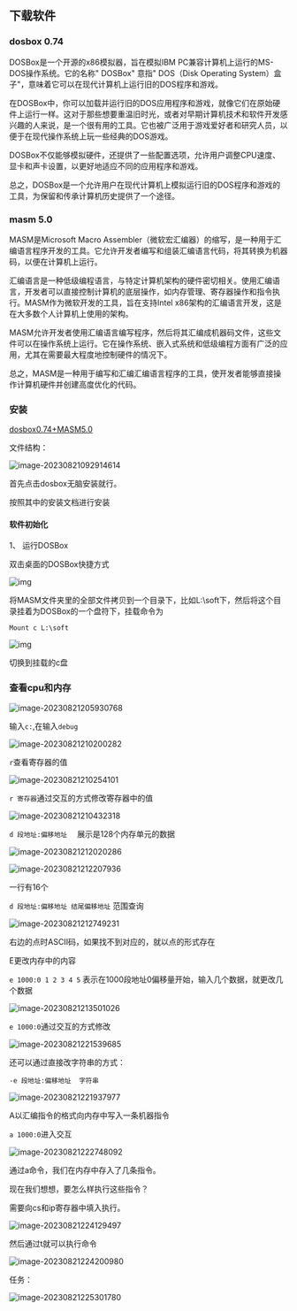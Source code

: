 ## 下载软件

### dosbox 0.74

DOSBox是一个开源的x86模拟器，旨在模拟IBM PC兼容计算机上运行的MS-DOS操作系统。它的名称" DOSBox" 意指" DOS（Disk Operating System）盒子"，意味着它可以在现代计算机上运行旧的DOS程序和游戏。

在DOSBox中，你可以加载并运行旧的DOS应用程序和游戏，就像它们在原始硬件上运行一样。这对于那些想要重温旧时光，或者对早期计算机技术和软件开发感兴趣的人来说，是一个很有用的工具。它也被广泛用于游戏爱好者和研究人员，以便于在现代操作系统上玩一些经典的DOS游戏。

DOSBox不仅能够模拟硬件，还提供了一些配置选项，允许用户调整CPU速度、显卡和声卡设置，以更好地适应不同的应用程序和游戏。

总之，DOSBox是一个允许用户在现代计算机上模拟运行旧的DOS程序和游戏的工具，为保留和传承计算机历史提供了一个途径。





### masm 5.0


MASM是Microsoft Macro Assembler（微软宏汇编器）的缩写，是一种用于汇编语言程序开发的工具。它允许开发者编写和组装汇编语言代码，将其转换为机器码，以便在计算机上运行。

汇编语言是一种低级编程语言，与特定计算机架构的硬件密切相关。使用汇编语言，开发者可以直接控制计算机的底层操作，如内存管理、寄存器操作和指令执行。MASM作为微软开发的工具，旨在支持Intel x86架构的汇编语言开发，这是在大多数个人计算机上使用的架构。

MASM允许开发者使用汇编语言编写程序，然后将其汇编成机器码文件，这些文件可以在操作系统上运行。它在操作系统、嵌入式系统和低级编程方面有广泛的应用，尤其在需要最大程度地控制硬件的情况下。

总之，MASM是一种用于编写和汇编汇编语言程序的工具，使开发者能够直接操作计算机硬件并创建高度优化的代码。

### 安装

[dosbox0.74+MASM5.0](http://other-file-manager.oss-cn-hangzhou.aliyuncs.com/xiaohongshu/20230821092824_dosbox0.74+MASM5.0.zip)

文件结构：

![image-20230821092914614](https://2290653824-github-io.oss-cn-hangzhou.aliyuncs.com/image-20230821092914614.png)

首先点击dosbox无脑安装就行。

按照其中的安装文档进行安装

#### 软件初始化

1、 运行DOSBox

双击桌面的DOSBox快捷方式

![img](https://2290653824-github-io.oss-cn-hangzhou.aliyuncs.com/wps1.jpg) 

将MASM文件夹里的全部文件拷贝到一个目录下，比如L:\soft下，然后将这个目录挂着为DOSBox的一个盘符下，挂载命令为

`Mount c L:\soft`

![img](https://2290653824-github-io.oss-cn-hangzhou.aliyuncs.com/wps2.jpg) 

切换到挂载的c盘



### 查看cpu和内存

![image-20230821205930768](https://2290653824-github-io.oss-cn-hangzhou.aliyuncs.com/image-20230821205930768.png)

输入`c:`,在输入`debug`

![image-20230821210200282](https://2290653824-github-io.oss-cn-hangzhou.aliyuncs.com/image-20230821210200282.png)



`r`查看寄存器的值

![image-20230821210254101](https://2290653824-github-io.oss-cn-hangzhou.aliyuncs.com/image-20230821210254101.png)

`r 寄存器`通过交互的方式修改寄存器中的值

![image-20230821210432318](https://2290653824-github-io.oss-cn-hangzhou.aliyuncs.com/image-20230821210432318.png)

`d 段地址:偏移地址  `      展示是128个内存单元的数据

![image-20230821212020286](https://2290653824-github-io.oss-cn-hangzhou.aliyuncs.com/image-20230821212020286.png)

![image-20230821212207936](https://2290653824-github-io.oss-cn-hangzhou.aliyuncs.com/image-20230821212207936.png)



一行有16个

`d 段地址:偏移地址 结尾偏移地址` 范围查询

![image-20230821212749231](https://2290653824-github-io.oss-cn-hangzhou.aliyuncs.com/image-20230821212749231.png)

右边的点时ASCII码，如果找不到对应的，就以点的形式存在





E更改内存中的内容

`e 1000:0 1 2 3 4 5`  表示在1000段地址0偏移量开始，输入几个数据，就更改几个数据

![image-20230821213501026](https://2290653824-github-io.oss-cn-hangzhou.aliyuncs.com/image-20230821213501026.png)



`e 1000:0`通过交互的方式修改

![image-20230821221539685](https://2290653824-github-io.oss-cn-hangzhou.aliyuncs.com/image-20230821221539685.png)



还可以通过直接改字符串的方式：

`-e 段地址:偏移地址  字符串`

![image-20230821221937977](https://2290653824-github-io.oss-cn-hangzhou.aliyuncs.com/image-20230821221937977.png)



A以汇编指令的格式向内存中写入一条机器指令

`a 1000:0`进入交互

![image-20230821222748092](https://2290653824-github-io.oss-cn-hangzhou.aliyuncs.com/image-20230821222748092.png)

通过a命令，我们在内存中存入了几条指令。

现在我们想想，要怎么样执行这些指令？

需要向cs和ip寄存器中填入执行。

![image-20230821224129497](https://2290653824-github-io.oss-cn-hangzhou.aliyuncs.com/image-20230821224129497.png)

然后通过t就可以执行命令

![image-20230821224200980](https://2290653824-github-io.oss-cn-hangzhou.aliyuncs.com/image-20230821224200980.png)





任务：

![image-20230821225301780](https://2290653824-github-io.oss-cn-hangzhou.aliyuncs.com/image-20230821225301780.png)
